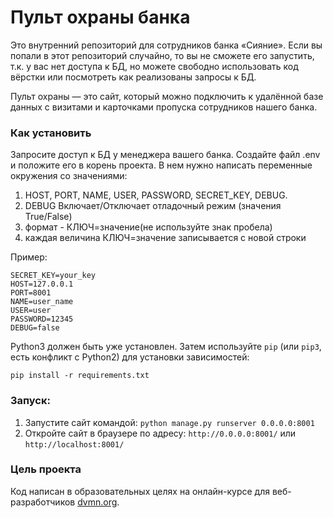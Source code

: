 # Пульт охраны банка

Это внутренний репозиторий для сотрудников банка «Сияние». Если вы попали в этот репозиторий случайно, то вы не сможете его запустить, т.к. у вас нет доступа к БД, но можете свободно использовать код вёрстки или посмотреть как реализованы запросы к БД.

Пульт охраны — это сайт, который можно подключить к удалённой базе данных с визитами и карточками пропуска сотрудников нашего банка.

### Как установить

Запросите доступ к БД у менеджера вашего банка. Создайте файл .env и положите его в корень проекта. В нем нужно написать переменные окружения cо значениями:
1. HOST, PORT, NAME, USER, PASSWORD, SECRET_KEY, DEBUG.
2. DEBUG Включает/Отключает отладочный режим (значения True/False)
3. формат - КЛЮЧ=значение(не используйте знак пробела) 
4. каждая величина КЛЮЧ=значение записывается с новой строки

Пример:
```
SECRET_KEY=your_key
HOST=127.0.0.1
PORT=8001
NAME=user_name
USER=user
PASSWORD=12345
DEBUG=false
```
Python3  должен быть уже установлен. 
Затем используйте `pip` (или `pip3`, есть конфликт с Python2) для установки зависимостей:
```
pip install -r requirements.txt
```

### Запуск:
1. Запустите сайт командой:
`python manage.py runserver 0.0.0.0:8001`
2. Откройте сайт в браузере по адресу: 
`http://0.0.0.0:8001/` или `http://localhost:8001/`

### Цель проекта

Код написан в образовательных целях на онлайн-курсе для веб-разработчиков [dvmn.org](https://dvmn.org/).

